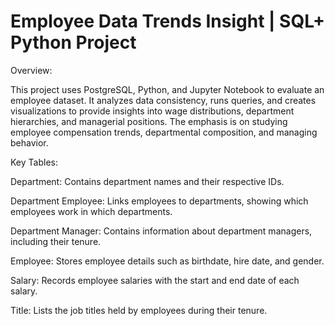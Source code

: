 # Employee Data Trends Insight | SQL+ Python Project 

Overview:

This project uses PostgreSQL, Python, and Jupyter Notebook to evaluate an employee dataset. It analyzes data consistency, runs queries, and creates visualizations to provide insights into wage distributions, department hierarchies, and managerial positions. The emphasis is on studying employee compensation trends, departmental composition, and managing behavior.

Key Tables:

Department: Contains department names and their respective IDs.

Department Employee: Links employees to departments, showing which employees work in which departments.

Department Manager: Contains information about department managers, including their tenure.

Employee: Stores employee details such as birthdate, hire date, and gender.

Salary: Records employee salaries with the start and end date of each salary.

Title: Lists the job titles held by employees during their tenure.

